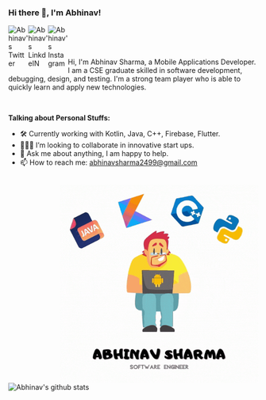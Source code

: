 ### Hi there 👋, I'm Abhinav!

<a href="https://twitter.com/abhinav24999">
  <img align="left" alt="Abhinav's Twitter" width="40px" src="https://img.icons8.com/nolan/2x/twitter-squared.png" />
</a>
<a href="https://www.linkedin.com/in/abhinav-sharma-17477a134/">
  <img align="left" alt="Abhinav's LinkdeIN" width="40px" src="https://img.icons8.com/nolan/2x/linkedin.png" />
</a>
<a href="https://instagram.com/abhinavv.24">
  <img align="left" alt="Abhinav's Instagram" width="40px" src="https://img.icons8.com/nolan/2x/instagram-new.png" />
</a>

<br />
<br />
<br />

Hi, I'm Abhinav Sharma, a Mobile Applications Developer. I am a CSE graduate skilled in software development, debugging, design, and testing. I'm a strong team player who is able to quickly learn and apply new technologies.

<br/>

**Talking about Personal Stuffs:**

- 🛠 Currently working with Kotlin, Java, C++, Firebase, Flutter.
- 👨🏻‍💻 I’m looking to collaborate in innovative start ups.
- 💬 Ask me about anything, I am happy to help.
- 📫 How to reach me: abhinavsharma2499@gmail.com

<br />

  <img align="right" height="400" width="400" alt="GIF" src="https://github.com/AbhinavSharma24/AbhinavSharma24/blob/master/Abhinav%20Sharma.gif" />

![Abhinav's github stats](https://github-readme-stats.vercel.app/api?username=abhinavsharma24&show_icons=true&hide_border=true)
